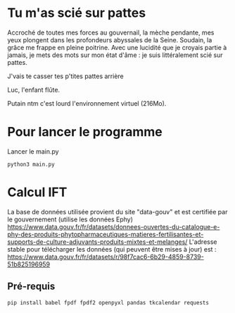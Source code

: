 # Tu m'as scié sur pattes

Accroché de toutes mes forces au gouvernail, la mèche pendante, mes yeux plongent dans les profondeurs abyssales de la Seine. Soudain, la grâce me frappe en pleine poitrine. Avec une lucidité que je croyais partie à jamais, je mets des mots sur mon état d'âme : je suis littéralement scié sur pattes.

J'vais te casser tes p'tites pattes arrière

Luc, l'enfant flûte.

Putain ntm c'est lourd l'environnement virtuel (216Mo).

# Pour lancer le programme

Lancer le main.py

`python3 main.py`

# Calcul IFT

La base de données utilisée provient du site "data-gouv" et est certifiée par le gouvernement (utilise les données Ephy)
https://www.data.gouv.fr/fr/datasets/donnees-ouvertes-du-catalogue-e-phy-des-produits-phytopharmaceutiques-matieres-fertilisantes-et-supports-de-culture-adjuvants-produits-mixtes-et-melanges/
L'adresse stable pour télécharger les données (qui peuvent être mises à jour) est :
https://www.data.gouv.fr/fr/datasets/r/98f7cac6-6b29-4859-8739-51b825196959

## Pré-requis

`pip install babel fpdf fpdf2 openpyxl pandas tkcalendar requests`
